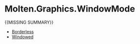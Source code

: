 ﻿  
# Molten.Graphics.WindowMode
{{MISSING SUMMARY}}
  
*  [Borderless](docs/Molten.Render/Molten/Graphics/WindowMode/Borderless.md)  
*  [Windowed](docs/Molten.Render/Molten/Graphics/WindowMode/Windowed.md)